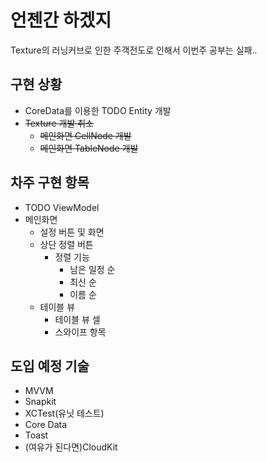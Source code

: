 # 언젠간 하겠지

Texture의 러닝커브로 인한 주객전도로 인해서 이번주 공부는 실패..

## 구현 상황
* CoreData를 이용한 TODO Entity 개발
* ~~Texture 개발 취소~~
  * ~~메인화면 CellNode 개발~~
  * ~~메인화면 TableNode 개발~~

## 차주 구현 항목
* TODO ViewModel
* 메인화면
  * 설정 버튼 및 화면
  * 상단 정렬 버튼
    * 정렬 기능
      * 남은 일정 순
      * 최신 순
      * 이름 순
  * 테이블 뷰
    * 테이블 뷰 셀
    * 스와이프 항목

## 도입 예정 기술
* MVVM
* Snapkit
* XCTest(유닛 테스트)
* Core Data
* Toast
* (여유가 된다면)CloudKit
